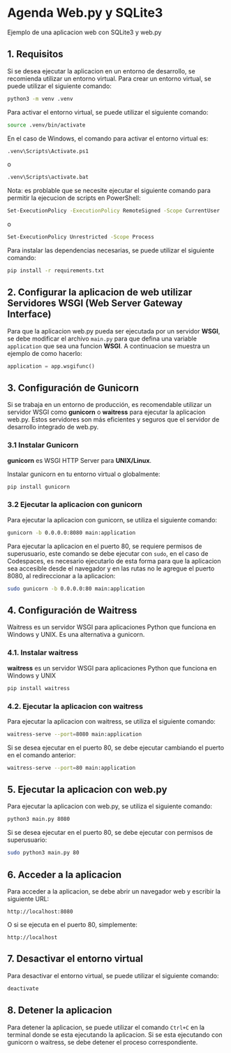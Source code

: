 # Agenda Web.py y SQLite3

Ejemplo de una aplicacion web con SQLite3 y web.py

## 1. Requisitos

Si se desea ejecutar la aplicacion en un entorno de desarrollo, se recomienda utilizar un entorno virtual. Para crear un entorno virtual, se puede utilizar el siguiente comando:

```bash
python3 -m venv .venv
```

Para activar el entorno virtual, se puede utilizar el siguiente comando:

```bash
source .venv/bin/activate
```

En el caso de Windows, el comando para activar el entorno virtual es:

```bash
.venv\Scripts\Activate.ps1
```

o

```bash
.venv\Scripts\activate.bat
```

Nota: es problable que se necesite ejecutar el siguiente comando para permitir la ejecucion de scripts en PowerShell:

```bash
Set-ExecutionPolicy -ExecutionPolicy RemoteSigned -Scope CurrentUser
```
o

```bash
Set-ExecutionPolicy Unrestricted -Scope Process
```

Para instalar las dependencias necesarias, se puede utilizar el siguiente comando:

```bash
pip install -r requirements.txt
```


## 2. Configurar la aplicacion de web utilizar Servidores WSGI (Web Server Gateway Interface)

Para que la aplicacion web.py pueda ser ejecutada por un servidor **WSGI**, se debe modificar el archivo `main.py` para que defina una variable `application` que sea una funcion **WSGI**. A continuacion se muestra un ejemplo de como hacerlo:

```python
application = app.wsgifunc()
```


## 3. Configuración de Gunicorn

Si se trabaja en un entorno de producción, es recomendable utilizar un servidor WSGI como **gunicorn** o **waitress** para ejecutar la aplicacion web.py. Estos servidores son más eficientes y seguros que el servidor de desarrollo integrado de web.py.

### 3.1 Instalar Gunicorn

**gunicorn** es WSGI HTTP Server para **UNIX/Linux**.

Instalar gunicorn en tu entorno virtual o globalmente:

```bash
pip install gunicorn
```

### 3.2 Ejecutar la aplicacion con gunicorn

Para ejecutar la aplicacion con gunicorn, se utiliza el siguiente comando:

```bash
gunicorn -b 0.0.0.0:8080 main:application
```

Para ejecutar la aplicacion en el puerto 80, se requiere permisos de superusuario, este comando se debe ejecutar con `sudo`, en el caso de Codespaces, es necesario ejecutarlo de esta forma para que la aplicacion sea accesible desde el navegador y en las rutas no le agregue el puerto 8080, al redireccionar a la aplicacion:

```bash
sudo gunicorn -b 0.0.0.0:80 main:application
```

## 4. Configuración de Waitress

Waitress es un servidor WSGI para aplicaciones Python que funciona en Windows y UNIX. Es una alternativa a gunicorn.

### 4.1. Instalar waitress

**waitress** es un servidor WSGI para aplicaciones Python que funciona en Windows y UNIX

```bash
pip install waitress
```

### 4.2. Ejecutar la aplicacion con waitress

Para ejecutar la aplicacion con waitress, se utiliza el siguiente comando:

```bash
waitress-serve --port=8080 main:application
```

Si se desea ejecutar en el puerto 80, se debe ejecutar cambiando el puerto en el comando anterior:

```bash
waitress-serve --port=80 main:application
```

## 5. Ejecutar la aplicacion con web.py

Para ejecutar la aplicacion con web.py, se utiliza el siguiente comando:

```bash
python3 main.py 8080
```
Si se desea ejecutar en el puerto 80, se debe ejecutar con permisos de superusuario:

```bash
sudo python3 main.py 80
```

## 6. Acceder a la aplicacion

Para acceder a la aplicacion, se debe abrir un navegador web y escribir la siguiente URL:

```
http://localhost:8080
```
O si se ejecuta en el puerto 80, simplemente:

```
http://localhost
```
## 7. Desactivar el entorno virtual
Para desactivar el entorno virtual, se puede utilizar el siguiente comando:

```bash
deactivate
```
## 8. Detener la aplicacion
Para detener la aplicacion, se puede utilizar el comando `Ctrl+C` en la terminal donde se esta ejecutando la aplicacion. Si se esta ejecutando con gunicorn o waitress, se debe detener el proceso correspondiente.
